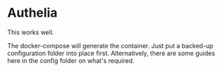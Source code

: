 # Authelia

This works well.

The docker-compose will generate the container. Just put a backed-up configuration folder into place first. Alternatively, there are some guides here in the config folder on what's required.
